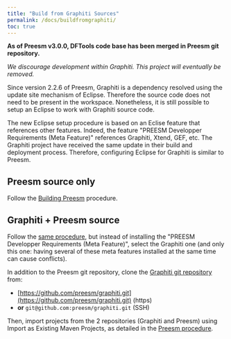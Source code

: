 ```yaml
---
title: "Build from Graphiti Sources"
permalink: /docs/buildfromgraphiti/
toc: true
---
```


**As of Preesm v3.0.0, DFTools code base has been merged in Preesm git repository.**

_We discourage development within Graphiti. This project will eventually be removed._

Since version 2.2.6 of Preesm, Graphiti is a dependency resolved using the update site mechanism of Eclipse. Therefore the source code does not need to be present in the workspace. Nonetheless, it is still possible to setup an Eclipse to work with Graphiti source code.

The new Eclipse setup procedure is based on an Eclise feature that references other features. Indeed, the feature "PREESM  Developper Requirements (Meta Feature)" references Graphiti, Xtend, GEF, etc. The Graphiti project have received the same update in their build and deployment process. Therefore, configuring Eclipse for Graphiti is similar to Preesm.

## Preesm source only

Follow the [Building Preesm](/docs/buildpreesm) procedure.

## Graphiti + Preesm source

Follow the [same procedure](/docs/buildpreesm), but instead of installing the "PREESM  Developper Requirements (Meta Feature)", select the Graphiti one (and only this one: having several of these meta features installed at the same time can cause conflicts).

In addition to the Preesm git repository, clone the [Graphiti git repository](https://github.com/preesm/graphiti) from:
* [https://github.com/preesm/graphiti.git](https://github.com/preesm/graphiti.git) (https)
* **or** ```git@github.com:preesm/graphiti.git``` (SSH)

Then, import projects from the 2 repositories (Graphiti and Preesm) using Import as Existing Maven Projects, as detailed in the [Preesm procedure](/docs/buildpreesm).
